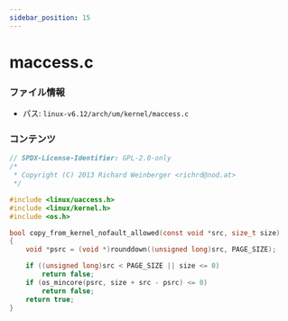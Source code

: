 ```yaml
---
sidebar_position: 15
---
```

# maccess.c

### ファイル情報

- パス: `linux-v6.12/arch/um/kernel/maccess.c`

### コンテンツ

```c
// SPDX-License-Identifier: GPL-2.0-only
/*
 * Copyright (C) 2013 Richard Weinberger <richrd@nod.at>
 */

#include <linux/uaccess.h>
#include <linux/kernel.h>
#include <os.h>

bool copy_from_kernel_nofault_allowed(const void *src, size_t size)
{
	void *psrc = (void *)rounddown((unsigned long)src, PAGE_SIZE);

	if ((unsigned long)src < PAGE_SIZE || size <= 0)
		return false;
	if (os_mincore(psrc, size + src - psrc) <= 0)
		return false;
	return true;
}

```
